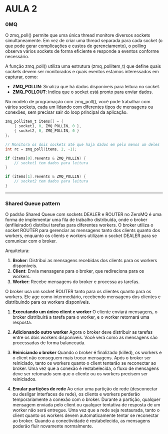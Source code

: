 # AULA 2

### 0MQ
O zmq_poll() permite que uma única thread monitore diversos sockets simultaneamente. Em vez de criar uma thread separada para cada socket (o que pode gerar complicações e custos de gerenciamento), o polling observa vários sockets de forma eficiente e responde a eventos conforme necessário.

A função zmq_poll() utiliza uma estrutura (zmq_pollitem_t) que define quais sockets devem ser monitorados e quais eventos estamos interessados em capturar, como:
- **ZMQ_POLLIN**: Sinaliza que há dados disponíveis para leitura no socket.
- **ZMQ_POLLOUT**: Indica que o socket está pronto para enviar dados.

No modelo de programação com zmq_poll(), você pode trabalhar com vários sockets, cada um lidando com diferentes tipos de mensagens ou conexões, sem precisar sair do loop principal da aplicação.

~~~c
zmq_pollitem_t items[] = {
    { socket1, 0, ZMQ_POLLIN, 0 },
    { socket2, 0, ZMQ_POLLIN, 0 }
};

// Monitora os dois sockets até que haja dados em pelo menos um deles
int rc = zmq_poll(items, 2, -1);

if (items[0].revents & ZMQ_POLLIN) {
    // socket1 tem dados para leitura
}

if (items[1].revents & ZMQ_POLLIN) {
    // socket2 tem dados para leitura
}
~~~

---

### Shared Queue pattern
O padrão Shared Queue com sockets DEALER e ROUTER no ZeroMQ é uma forma de implementar uma fila de trabalho distribuída, onde o broker (enfileirador) distribui tarefas para diferentes workers. O broker utiliza o socket ROUTER para gerenciar as mensagens tanto dos clients quanto dos workers, enquanto os clients e workers utilizam o socket DEALER para se comunicar com o broker.

Arquitetura:
1. **Broker**: Distribui as mensagens recebidas dos clients para os workers disponíveis.
2. **Client**: Envia mensagens para o broker, que redireciona para os workers.
3. **Worker**: Recebe mensagens do broker e processa as tarefas.

O broker usa um socket ROUTER tanto para os clientes quanto para os workers. Ele age como intermediário, recebendo mensagens dos clientes e distribuindo para os workers disponíveis.

1. **Executando um único client e worker**
O cliente enviará mensagens, o broker distribuirá a tarefa para o worker, e o worker retornará uma resposta.
2. **Adicionando outro worker**
Agora o broker deve distribuir as tarefas entre os dois workers disponíveis. Você verá como as mensagens são processadas de forma balanceada.
3. **Reiniciando o broker**
Quando o broker é finalizado (killed), os workers e o client não conseguem mais trocar mensagens. Após o broker ser reiniciado, tanto os workers quanto o client tentarão se reconectar ao broker. Uma vez que a conexão é restabelecida, o fluxo de mensagens deve ser retomado sem que o cliente ou os workers precisem ser reiniciados.

4. **Emular partições de rede**
Ao criar uma partição de rede (desconectar ou desligar interfaces de rede), os clients e workers perderão temporariamente a conexão com o broker. Durante a partição, qualquer mensagem enviada pelo client ou qualquer tentativa de resposta de um worker não será entregue. Uma vez que a rede seja restaurada, tanto o client quanto os workers devem automaticamente tentar se reconectar ao broker. Quando a conectividade é restabelecida, as mensagens poderão fluir novamente normalmente.
